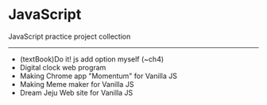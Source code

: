 # JavaScript
JavaScript practice project collection

--------------------------------

- (textBook)Do it! js add option myself (~ch4)
- Digital clock web program
- Making Chrome app "Momentum" for Vanilla JS
- Making Meme maker for Vanilla JS
- Dream Jeju Web site for Vanilla JS